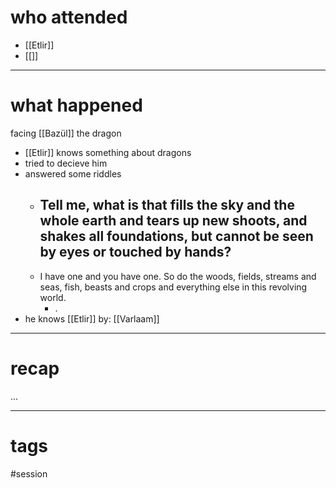 # who attended

- [[Etlir]]
- [[]]

---
# what happened

facing [[Bazül]] the dragon
- [[Etlir]] knows something about dragons
- tried to decieve him
- answered some riddles
	- Tell me, what is that fills the sky and the whole earth and tears up new shoots, and shakes all foundations, but cannot be seen by eyes or touched by hands?
		- 
	- I have one and you have one. So do the woods, fields, streams and seas, fish, beasts and crops and everything else in this revolving world.
		- .
- he knows [[Etlir]] by: [[Varlaam]]

---
# recap

...

---
# tags

#session